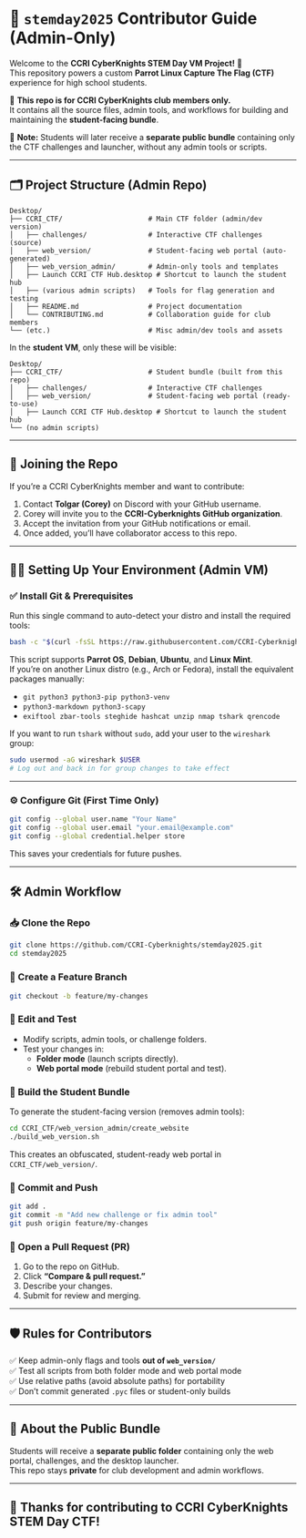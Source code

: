 # 🌟 `stemday2025` Contributor Guide (Admin-Only)

Welcome to the **CCRI CyberKnights STEM Day VM Project!** 🎉  
This repository powers a custom **Parrot Linux Capture The Flag (CTF)** experience for high school students.  

👥 **This repo is for CCRI CyberKnights club members only.**  
It contains all the source files, admin tools, and workflows for building and maintaining the **student-facing bundle**.  

📝 **Note:** Students will later receive a **separate public bundle** containing only the CTF challenges and launcher, without any admin tools or scripts.  

---

## 🗂️ Project Structure (Admin Repo)

```
Desktop/
├── CCRI_CTF/                     # Main CTF folder (admin/dev version)
│   ├── challenges/               # Interactive CTF challenges (source)
│   ├── web_version/              # Student-facing web portal (auto-generated)
│   ├── web_version_admin/        # Admin-only tools and templates
│   ├── Launch CCRI CTF Hub.desktop # Shortcut to launch the student hub
│   ├── (various admin scripts)   # Tools for flag generation and testing
│   ├── README.md                 # Project documentation
│   └── CONTRIBUTING.md           # Collaboration guide for club members
└── (etc.)                        # Misc admin/dev tools and assets
```

In the **student VM**, only these will be visible:  

```
Desktop/
├── CCRI_CTF/                     # Student bundle (built from this repo)
│   ├── challenges/               # Interactive CTF challenges
│   ├── web_version/              # Student-facing web portal (ready-to-use)
│   ├── Launch CCRI CTF Hub.desktop # Shortcut to launch the student hub
└── (no admin scripts)
```

---

## 🚀 Joining the Repo

If you’re a CCRI CyberKnights member and want to contribute:  

1. Contact **Tolgar (Corey)** on Discord with your GitHub username.  
2. Corey will invite you to the **CCRI-Cyberknights GitHub organization**.  
3. Accept the invitation from your GitHub notifications or email.  
4. Once added, you’ll have collaborator access to this repo.  

---

## 🧑‍💻 Setting Up Your Environment (Admin VM)

### ✅ Install Git & Prerequisites

Run this single command to auto-detect your distro and install the required tools:  

```bash
bash -c "$(curl -fsSL https://raw.githubusercontent.com/CCRI-Cyberknights/stemday2025/main/1_setup_dev_env.sh)"
```

This script supports **Parrot OS**, **Debian**, **Ubuntu**, and **Linux Mint**.  
If you’re on another Linux distro (e.g., Arch or Fedora), install the equivalent packages manually:  

- `git python3 python3-pip python3-venv`
- `python3-markdown python3-scapy`
- `exiftool zbar-tools steghide hashcat unzip nmap tshark qrencode`

If you want to run `tshark` without `sudo`, add your user to the `wireshark` group:  

```bash
sudo usermod -aG wireshark $USER
# Log out and back in for group changes to take effect
```

---

### ⚙️ Configure Git (First Time Only)

```bash
git config --global user.name "Your Name"
git config --global user.email "your.email@example.com"
git config --global credential.helper store
```

This saves your credentials for future pushes.

---

## 🛠 Admin Workflow

### 📥 Clone the Repo

```bash
git clone https://github.com/CCRI-Cyberknights/stemday2025.git
cd stemday2025
```

### 🌱 Create a Feature Branch

```bash
git checkout -b feature/my-changes
```

### 📝 Edit and Test

* Modify scripts, admin tools, or challenge folders.  
* Test your changes in:  
  - **Folder mode** (launch scripts directly).  
  - **Web portal mode** (rebuild student portal and test).  

### 🔄 Build the Student Bundle

To generate the student-facing version (removes admin tools):  

```bash
cd CCRI_CTF/web_version_admin/create_website
./build_web_version.sh
```

This creates an obfuscated, student-ready web portal in `CCRI_CTF/web_version/`.  

### 💾 Commit and Push

```bash
git add .
git commit -m "Add new challenge or fix admin tool"
git push origin feature/my-changes
```

### 🔀 Open a Pull Request (PR)

1. Go to the repo on GitHub.  
2. Click **“Compare & pull request.”**  
3. Describe your changes.  
4. Submit for review and merging.  

---

## 🛡️ Rules for Contributors

✅ Keep admin-only flags and tools **out of `web_version/`**  
✅ Test all scripts from both folder mode and web portal mode  
✅ Use relative paths (avoid absolute paths) for portability  
✅ Don’t commit generated `.pyc` files or student-only builds  

---

## 📣 About the Public Bundle

Students will receive a **separate public folder** containing only the web portal, challenges, and the desktop launcher.  
This repo stays **private** for club development and admin workflows.  

---

## 🙌 Thanks for contributing to CCRI CyberKnights STEM Day CTF!
